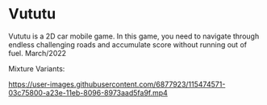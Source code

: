 # Vututu
 Vututu is a 2D car mobile game. In this game, you need to navigate through endless challenging roads and accumulate score without running out of fuel. March/2022



Mixture Variants:

https://user-images.githubusercontent.com/6877923/115474571-03c75800-a23e-11eb-8096-8973aad5fa9f.mp4
